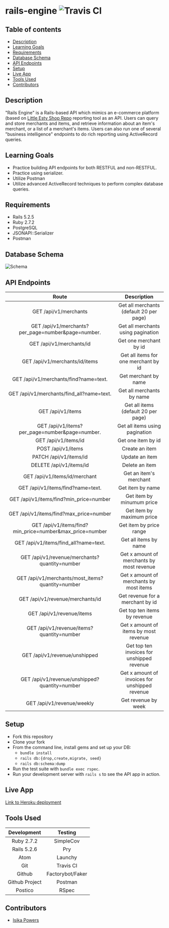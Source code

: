 # rails-engine ![Travis CI](https://app.travis-ci.com/Isikapowers/rails-engine.svg?branch=main)

## Table of contents
* [Description](#description)
* [Learning Goals](#learning-goals)
* [Requirements](#requirements)
* [Database Schema](#database-schema)
* [API Endpoints](#api-endpoints)
* [Setup](#setup)
* [Live App](#live-app)
* [Tools Used](#tools-used)
* [Contributors](#contributors)

## Description

"Rails Engine" is a Rails-based API which mimics an e-commerce platform (based on [Little Esty Shop Repo](https://github.com/Isikapowers/little-esty-shop.git) reporting tool as an API. Users can query and store merchants and items, and retrieve information about an item's merchant, or a list of a merchant's items. Users can also run one of several "business intelligence" endpoints to do rich reporting using ActiveRecord queries.

## Learning Goals
- Practice building API endpoints for both RESTFUL and non-RESTFUL.
- Practice using serializer.
- Utilize Postman
- Utilize advanced ActiveRecord techniques to perform complex database queries.

## Requirements
- Rails 5.2.5
- Ruby 2.7.2
- PostgreSQL
- JSONAPI::Serializer
- Postman

## Database Schema
![Schema](https://user-images.githubusercontent.com/72399033/134418403-99e1a24c-11fb-442c-a682-01e86095ba7d.png)

## API Endpoints

|                         Route                               |                     Description                      |
| :---------------------------------------------------------: | :-------------------------------------------------:  |
| GET /api/v1/merchants	                                      | Get all merchants (default 20 per page)              |
| GET /api/v1/merchants?per_page=number&page=number.          | Get all merchants using pagination                   |
| GET /api/v1/merchants/id	                                   | Get one merchant by id                               |   
| GET /api/v1/merchants/id/items                              | Get all items for one merchant by id                 |
| GET /api/v1/merchants/find?name=text.                       | Get merchant by name                                 |
| GET /api/v1/merchants/find_all?name=text.                   | Get all merchants by name                            |
| GET /api/v1/items                                           | Get all items (default 20 per page)                  |
| GET /api/v1/items?per_page=number&page=number.              | Get all items using pagination                       |
| GET /api/v1/items/id                                        | Get one item by id                                   |
| POST /api/v1/items                                          | Create an item                                       |
| PATCH /api/v1/items/id                                      | Update an item                                       |
| DELETE /api/v1/items/id                                     | Delete an item                                       |
| GET /api/v1/items/id/merchant                               | Get an item's merchant                               |
| GET /api/v1/items/find?name=text.                           | Get item by name                                     |
| GET /api/v1/items/find?min_price=number                     | Get item by minumum price                            |
| GET /api/v1/items/find?max_price=number                     | Get item by maximum price                            |
| GET /api/v1/items/find?min_price=number&max_price=number    | Get item by price range                              |
| GET /api/v1/items/find_all?name=text.                       | Get all items by name                                |
| GET /api/v1/revenue/merchants?quantity=number               | Get x amount of merchants by most revenue            |
| GET /api/v1/merchants/most_items?quantity=number            | Get x amount of merchants by most items              |
| GET /api/v1/revenue/merchants/id                            | Get revenue for a merchant by id                     |
| GET /api/v1/revenue/items                                   | Get top ten items by revenue                         |
| GET /api/v1/revenue/items?quantity=number                   | Get x amount of items by most revenue                |
| GET /api/v1/revenue/unshipped                               | Get top ten invoices for unshipped revenue           |
| GET /api/v1/revenue/unshipped?quantity=number               | Get x amount of invoices for unshipped revenue       |
| GET /api/v1/revenue/weekly                                  | Get revenue by week                                  |

## Setup
* Fork this repository
* Clone your fork
* From the command line, install gems and set up your DB:
    * `bundle install`
    * `rails db:{drop,create,migrate, seed}`
    * `rails db:schema:dump`
* Run the test suite with `bundle exec rspec`.
* Run your development server with `rails s` to see the API app in action.

## Live App
[Link to Heroku deployment](https://viewing-party-denver.herokuapp.com)

## Tools Used

| Development    |  Testing             |
| :-------------:| :-------------------:|
| Ruby 2.7.2     | SimpleCov            |
| Rails 5.2.6    | Pry                  |
| Atom           | Launchy              |
| Git            | Travis CI            |
| Github         | Factorybot/Faker     |
| Github Project | Postman              |
| Postico        | RSpec                |


## Contributors

- [Isika Powers](https://github.com/Isikapowers/)
